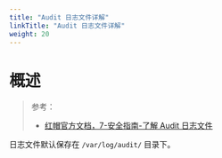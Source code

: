 ```yaml
---
title: "Audit 日志文件详解"
linkTitle: "Audit 日志文件详解"
weight: 20
---
```


# 概述

> 参考：
> 
> - [红帽官方文档，7-安全指南-了解 Audit 日志文件](https://access.redhat.com/documentation/zh-cn/red_hat_enterprise_linux/7/html/security_guide/sec-understanding_audit_log_files)

日志文件默认保存在 `/var/log/audit/` 目录下。


